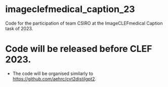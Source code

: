 # imageclefmedical_caption_23
Code for the participation of team CSIRO at the ImageCLEFmedical Caption task of 2023.

# Code will be released before CLEF 2023.

- The code will be organised similarly to https://github.com/aehrc/cvt2distilgpt2.
